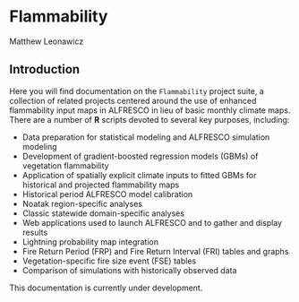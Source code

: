 # Flammability
Matthew Leonawicz  


##
##
## Introduction

Here you will find documentation on the `Flammability` project suite,
a collection of related projects centered around the use of enhanced flammability input maps in ALFRESCO in lieu of basic monthly climate maps.
There are a number of **R** scripts devoted to several key purposes, including:

*    Data preparation for statistical modeling and ALFRESCO simulation modeling
*    Development of gradient-boosted regression models (GBMs) of vegetation flammability
*    Application of spatially explicit climate inputs to fitted GBMs for historical and projected flammability maps
*    Historical period ALFRESCO model calibration
*    Noatak region-specific analyses
*    Classic statewide domain-specific analyses
*    Web applications used to launch ALFRESCO and to gather and display results
*    Lightning probability map integration
*    Fire Return Period (FRP) and Fire Return Interval (FRI) tables and graphs
*    Vegetation-specific fire size event (FSE) tables
*    Comparison of simulations with historically observed data

This documentation is currently under development.
